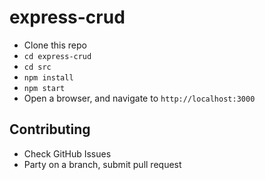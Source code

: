 # express-crud

* Clone this repo
* `cd express-crud`
* `cd src`
* `npm install`
* `npm start`
* Open a browser, and navigate to `http://localhost:3000`

## Contributing
* Check GitHub Issues
* Party on a branch, submit pull request
